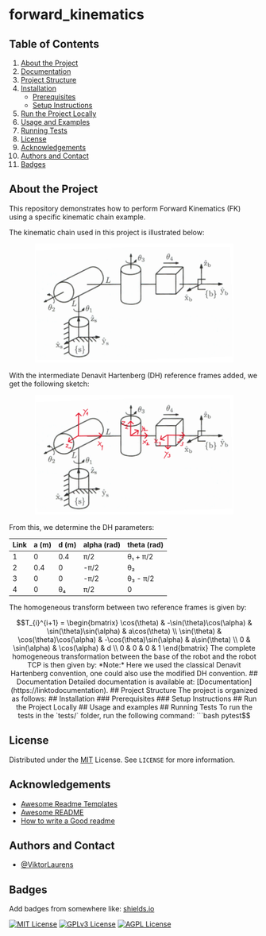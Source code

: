 # forward_kinematics
## Table of Contents
1. [About the Project](#about-the-project)
2. [Documentation](#documentation)
3. [Project Structure](#project-structure)
4. [Installation](#installation)
   - [Prerequisites](#prerequisites)
   - [Setup Instructions](#setup-instructions)
5. [Run the Project Locally](#run-the-project-locally)
6. [Usage and Examples](#usage-and-examples)
7. [Running Tests](#running-tests)
8. [License](#license)
9. [Acknowledgements](#acknowledgements)
10. [Authors and Contact](#authors-and-contact)
11. [Badges](#badges)

## About the Project
This repository demonstrates how to perform Forward Kinematics (FK) using a specific kinematic chain example.

The kinematic chain used in this project is illustrated below:

<p align="center">
  <img src="res/kinematic_chain.png" alt="Kinematic Chain Example" width="400">
</p>

With the intermediate Denavit Hartenberg (DH) reference frames added, we get the following sketch:

<p align="center">
  <img src="res/kinematic_chain_with_frames.png" alt="Kinematic Chain Example" width="400">
</p>

From this, we determine the DH parameters:

| Link | a (m)   | d (m)   | alpha (rad)   | theta (rad)         |
|------|---------|---------|---------------|---------------------|
| 1    | 0       | 0.4     | π/2           | θ₁ + π/2            |
| 2    | 0.4     | 0       | -π/2          | θ₂                  |
| 3    | 0       | 0       | -π/2          | θ₃ - π/2            |
| 4    | 0       | θ₄      | π/2           | 0                   |


The homogeneous transform between two reference frames is given by: 

```math
T_{i}^{i+1} = 
\begin{bmatrix}
\cos(\theta) & -\sin(\theta)\cos(\alpha) & \sin(\theta)\sin(\alpha) & a\cos(\theta) \\
\sin(\theta) & \cos(\theta)\cos(\alpha) & -\cos(\theta)\sin(\alpha) & a\sin(\theta) \\
0 & \sin(\alpha) & \cos(\alpha) & d \\
0 & 0 & 0 & 1
\end{bmatrix}

The complete homogeneous transformation between the base of the robot and the robot TCP is then given by: 

*Note:* Here we used the classical Denavit Hartenberg convention, one could also use the modified DH convention. 

## Documentation
Detailed documentation is available at: [Documentation](https://linktodocumentation).

## Project Structure
The project is organized as follows:

## Installation
### Prerequisites
### Setup Instructions

## Run the Project Locally

## Usage and examples

## Running Tests
To run the tests in the `tests/` folder, run the following command:

```bash
pytest
```

## License
Distributed under the [MIT](https://choosealicense.com/licenses/mit/) License. See `LICENSE` for more information.

## Acknowledgements
 - [Awesome Readme Templates](https://awesomeopensource.com/project/elangosundar/awesome-README-templates)
 - [Awesome README](https://github.com/matiassingers/awesome-readme)
 - [How to write a Good readme](https://bulldogjob.com/news/449-how-to-write-a-good-readme-for-your-github-project)

## Authors and Contact
- [@ViktorLaurens](https://github.com/ViktorLaurens/)

## Badges
Add badges from somewhere like: [shields.io](https://shields.io/)

[![MIT License](https://img.shields.io/badge/License-MIT-green.svg)](https://choosealicense.com/licenses/mit/)
[![GPLv3 License](https://img.shields.io/badge/License-GPL%20v3-yellow.svg)](https://opensource.org/licenses/)
[![AGPL License](https://img.shields.io/badge/license-AGPL-blue.svg)](http://www.gnu.org/licenses/agpl-3.0)